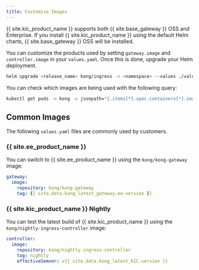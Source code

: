 ```yaml
---
title: Customize Images
---
```


{{ site.kic_product_name }} supports both {{ site.base_gateway }} OSS and Enterprise. If you install {{ site.kic_product_name }} using the default Helm charts, {{ site.base_gateway }} OSS will be installed.

You can customize the products used by setting `gateway.image` and `controller.image` in your `values.yaml`. Once this is done, upgrade your Helm deployment.

```bash
helm upgrade <release_name> kong/ingress -n <namespace> --values ./values.yaml
```

You can check which images are being used with the following query:

```bash
kubectl get pods -n kong -o jsonpath="{.items[*].spec.containers[*].image}"
```

## Common Images

The following `values.yaml` files are commonly used by customers.

### {{ site.ee_product_name }}

You can switch to {{ site.ee_product_name }} using the `kong/kong-gateway` image:

```yaml
gateway:
  image:
    repository: kong/kong-gateway
    tag: {{ site.data.kong_latest_gateway.ee-version }}
```

### {{ site.kic_product_name }} Nightly

You can test the latest build of {{ site.kic_product_name }} using the `kong/nightly-ingress-controller` image:

```yaml
controller:
  image:
    repository: kong/nightly-ingress-controller
    tag: nightly
    effectiveSemver: v{{ site.data.kong_latest_KIC.version }}
```